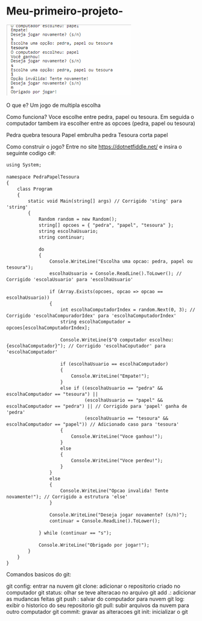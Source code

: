 # Meu-primeiro-projeto-

![alt text](<execucao do jogo.png>)

O que e? Um jogo de multipla escolha

Como funciona? Voce escolhe entre pedra, papel ou tesoura. Em seguida o computador tambem ira escolher entre as opcoes (pedra, papel ou tesoura)

Pedra quebra tesoura 
Papel embrulha pedra
Tesoura corta papel 

Como construir o jogo? Entre no site https://dotnetfiddle.net/ e insira o seguinte codigo c#: 

```
using System;

namespace PedraPapelTesoura
{
    class Program
    {
        static void Main(string[] args) // Corrigido 'sting' para 'string'
        {
            Random random = new Random();
            string[] opcoes = { "pedra", "papel", "tesoura" };
            string escolhaUsuario;
            string continuar;

            do
            {
                Console.WriteLine("Escolha uma opcao: pedra, papel ou tesoura");
                escolhaUsuario = Console.ReadLine().ToLower(); // Corrigido 'escolaUsuario' para 'escolhaUsuario'

                if (Array.Exists(opcoes, opcao => opcao == escolhaUsuario))
                {
                    int escolhaComputadorIndex = random.Next(0, 3); // Corrigido 'escolhaCompuradorIdex' para 'escolhaComputadorIndex'
                    string escolhaComputador = opcoes[escolhaComputadorIndex];

                    Console.WriteLine($"O computador escolheu: {escolhaComputador}"); // Corrigido 'escolhaCoputador' para 'escolhaComputador'

                    if (escolhaUsuario == escolhaComputador)
                    {
                        Console.WriteLine("Empate!");
                    }
                    else if ((escolhaUsuario == "pedra" && escolhaComputador == "tesoura") || 
                             (escolhaUsuario == "papel" && escolhaComputador == "pedra") || // Corrigido para 'papel' ganha de 'pedra'
                             (escolhaUsuario == "tesoura" && escolhaComputador == "papel")) // Adicionado caso para 'tesoura'
                    {
                        Console.WriteLine("Voce ganhou!");
                    }
                    else
                    {
                        Console.WriteLine("Voce perdeu!");
                    }
                }
                else
                {
                    Console.WriteLine("Opcao invalida! Tente novamente!"); // Corrigido a estrutura 'else'
                }

                Console.WriteLine("Deseja jogar novamente? (s/n)");
                continuar = Console.ReadLine().ToLower();

            } while (continuar == "s");

            Console.WriteLine("Obrigado por jogar!");
        }
    }
}
```

Comandos basicos do git:

git config: entrar na nuvem 
git clone: adicionar o repositorio criado no computador
git status: olhar se teve alteracao no arquivo 
git add .: adicionar as mudancas feitas 
git push : salvar do computador para nuvem 
git log: exibir o historico do seu repositorio 
git pull: subir arquivos da nuvem para outro computador 
git commit: gravar as alteracoes 
git init: inicializar o git
